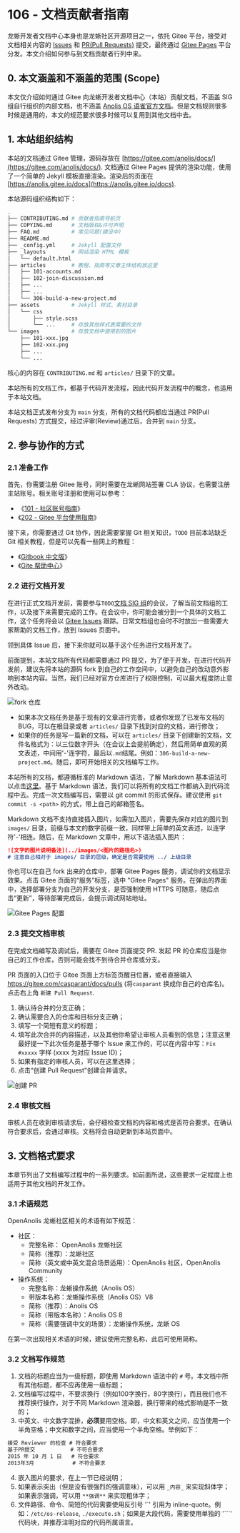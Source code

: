 # 106 - 文档贡献者指南

龙蜥开发者文档中心本身也是龙蜥社区开源项目之一，依托 Gitee 平台，接受对文档相关内容的 [Issues](https://gitee.com/anolis/docs/issues) 和 [PR(Pull Requests)](https://gitee.com/anolis/docs/pulls) 提交，最终通过 [Gitee Pages](https://gitee.com/help/articles/4136) 平台分发。本文介绍如何参与到文档贡献者行列中来。

## 0. 本文涵盖和不涵盖的范围 (Scope)

本文仅介绍如何通过 Gitee 向龙蜥开发者文档中心（本站）贡献文档，不涵盖 SIG 组自行组织的内部文档，也不涵盖 [Anolis OS 语雀官方文档](https://yuque.com/anolis-docs)。但是文档规则很多时候是通用的，本文的规范要求很多时候可以复用到其他文档中去。

## 1. 本站组织结构

本站的文档通过 Gitee 管理，源码存放在 [https://gitee.com/anolis/docs/](https://gitee.com/anolis/docs/). 文档通过 Gitee Pages 提供的渲染功能，使用了一个简单的 Jekyll 模板直接渲染。渲染后的页面在 [https://anolis.gitee.io/docs](https://anolis.gitee.io/docs).

本站源码组织结构如下：

```bash
.
├── CONTRIBUTING.md # 贡献者指南导航页
├── COPYING.md      # 文档版权&许可声明
├── FAQ.md          # 常见问题(建设中)
├── README.md
├── _config.yml     # Jekyll 配置文件
├── _layouts        # 网站渲染 HTML 模板
│   └── default.html
├── articles        # 教程、指南等文章主体结构放这里
│   ├── 101-accounts.md
│   ├── 102-join-discussion.md
│   ├── ...
│   ├── ...
│   └── 306-build-a-new-project.md
├── assets          # Jekyll 样式、素材目录
│   └── css
│       ├── style.scss
│       └── ...     # 存放其他样式表需要的文件
└── images          # 存放文档中使用到的图片
    ├── 101-xxx.jpg
    ├── 102-xxx.png
    ├── ...
    └── ...
```

核心的内容在 `CONTRIBUTING.md` 和 `articles/` 目录下的文章。

本站所有的文档工作，都基于代码开发流程，因此代码开发流程中的概念，也适用于本站文档。

本站文档正式发布分支为 `main` 分支，所有的文档代码都应当通过 PR(Pull Requests) 方式提交，经过评审(Review)通过后，合并到 `main` 分支。

## 2. 参与协作的方式

### 2.1 准备工作
首先，你需要注册 Gitee 账号，同时需要在龙蜥网站签署 CLA 协议，也需要注册主站账号。相关账号注册和使用可以参考：
+ 《[101 - 社区账号指南](/docs/101-accounts.md)》
+ 《[202 - Gitee 平台使用指南](/docs/202-intro-to-gitee.md)》

接下来，你需要通过 Git 协作，因此需要掌握 Git 相关知识，`TODO` 目前本站缺乏 Git 相关教程，但是可以先看一些网上的教程：
+ 《[Gitbook 中文版](https://git-scm.com/book/zh/v2)》
+ 《[Gite 帮助中心](https://gitee.com/help/articles/4122)》

### 2.2 进行文档开发

在进行正式文档开发前，需要参与`TODO`[文档 SIG 组](TODO)的会议，了解当前文档组的工作，以及接下来需要完成的工作。在会议中，你可能会被分到一个具体的文档工作，这个任务将会以 [Gitee Issues](https://gitee.com/anolis/docs/issues) 跟踪。日常文档组也会时不时放出一些需要大家帮助的文档工作，放到 Issues 页面中。

领到具体 Issue 后，接下来你就可以基于这个任务进行文档开发了。

前面提到，本站文档所有代码都需要通过 PR 提交，为了便于开发，在进行代码开发前，建议先将本站的源码 fork 到自己的工作空间中，以避免自己的改动意外影响到本站内容。当然，我们已经对官方仓库进行了权限控制，可以最大程度防止意外改动。

![fork 仓库](../images/106-fork-a-repo.jpg)

+ 如果本次文档任务是基于现有的文章进行完善，或者你发现了已发布文档的 BUG，可以在根目录或者 `articles/` 目录下找到对应的文档，进行修改；
+ 如果你的任务是写一篇新的文档，可以在 `articles/` 目录下创建新的文档，文件名格式为：以三位数字开头（在会议上会提前确定），然后用简单直观的英文表述，中间用'-'连字符，最后以`.md`结尾。例如：`306-build-a-new-project.md`。随后，即可开始相关的文档编写工作。

本站所有的文档，都遵循标准的 Markdown 语法，了解 Markdown 基本语法可以点击[这里](https://www.markdown.xyz/basic-syntax/)。基于 Markdown 语法，我们可以将所有的文档工作都纳入到代码流程中去。完成一次文档编写后，需要以 git commit 的形式保存。建议使用 `git commit -s <path>` 的方式，带上自己的邮箱签名。

Markdown 文档不支持直接插入图片，如需加入图片，需要先保存对应的图片到 `images/` 目录，前缀与本文的数字前缀一致，同样带上简单的英文表述，以连字符'-'相连。随后，在 Markdown 文章中，用以下语法插入图片：
```md
![文字的图片说明备注](../images/<图片的路径名>)
# 注意自己相对于 images/ 目录的层级，确定是否需要使用 ../ 上级目录
```

你也可以在自己 fork 出来的仓库中，部署 Gitee Pages 服务，调试你的文档显示效果。点击 Gitee 页面的“服务”标签，选中 "Gitee Pages" 服务。在弹出的界面中，选择部署分支为自己的开发分支，是否强制使用 HTTPS 可随意，随后点击“更新”，等待部署完成后，会提示调试网站地址。

![Gitee Pages 配置](../images/106-use-gitee-pages.png)

### 2.3 提交文档审核

在完成文档编写及调试后，需要在 Gitee 页面提交 PR. 发起 PR 的仓库应当是你自己的工作仓库，否则可能会找不到待合并仓库或分支。

PR 页面的入口位于 Gitee 页面上方标签页醒目位置，或者直接输入 https://gitee.com/casparant/docs/pulls (将`casparant` 换成你自己的仓库名)。点击右上角 `新建 Pull Request`.

1. 确认待合并的分支正确；
2. 确认需要合入的仓库和目标分支正确；
3. 填写一个简短有意义的标题；
4. 填写此次合并的内容描述，以及其他你希望让审核人员看到的信息；注意这里最好提一下此次任务是基于哪个 Issue 来工作的，可以在内容中写：`Fix #xxxxx` 字样 (xxxx 为对应 Issue ID)；
5. 如果有指定的审核人员，可以在这里选择；
6. 点击“创建 Pull Request”创建合并请求。

![创建 PR](../images/106-create-pr.jpg)

### 2.4 审核文档

审核人员在收到审核请求后，会仔细检查文档的内容和格式是否符合要求。在确认符合要求后，会通过审核。文档将会自动更新到本站页面中。

## 3. 文档格式要求

本章节列出了文档编写过程中的一系列要求。如前面所说，这些要求一定程度上也适用于其他文档的开发工作。

### 3.1 术语规范

OpenAnolis 龙蜥社区相关的术语有如下规范：

+ 社区：
  + 完整名称： OpenAnolis 龙蜥社区
  + 简称（推荐）：龙蜥社区
  + 简称（英文或中英文混合场景适用）：OpenAnolis 社区，OpenAnolis Community
+ 操作系统：
  + 完整名称：龙蜥操作系统（Anolis OS）
  + 带版本名称：龙蜥操作系统（Anolis OS）V8
  + 简称（推荐）：Anolis OS
  + 简称（带版本名称）：Anolis OS 8
  + 简称（需要强调中文的场景）：龙蜥操作系统，龙蜥 OS

在第一次出现相关术语的时候，建议使用完整名称，此后可使用简称。

### 3.2 文档写作规范

1. 文档的标题应当为一级标题，即使用 Markdown 语法中的 `#` 号。本文档中所有其他标题，都不应再使用一级标题；
2. 文档编写过程中，不要求换行（例如100字换行，80字换行），而且我们也不推荐换行操作，对于不同 Markdown 渲染器，换行带来的格式影响是不一致的；
3. 中英文、中文数字混排，**必须**要用空格。即，中文和英文之间，应当使用一个半角空格；中文和数字之间，应当使用一个半角空格。举例如下：
```md
接受 Reviewer 的检查 # 符合要求
基于PR提交           # 不符合要求
2015 年 10 月 1 日   # 符合要求
2013年3月            # 不符合要求
```
4. 嵌入图片的要求，在上一节已经说明；
5. 如果表示突出（但是没有很强烈的强调意味），可以用 `_内容_` 来实现斜体字；如果表示强调，可以用 `**强调**` 来实现粗体字；
6. 文件路径、命令、简短的代码需要使用反引号 '\`' 引用为 inline-quote。例如：`/etc/os-release`, `./execute.sh`；如果是大段代码，需要使用单独的 '\`\`\`' 代码块，并推荐注明对应的代码所属语言。
